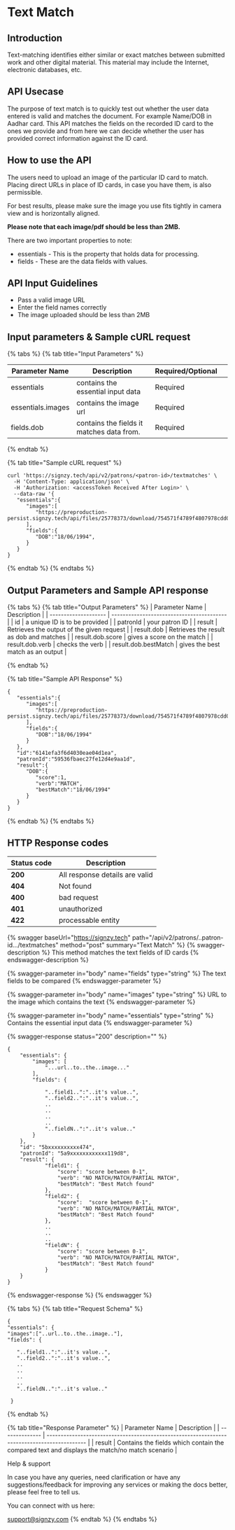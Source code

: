 # Text Match

## Introduction

Text-matching identifies either similar or exact matches between submitted work and other digital material. This material may include the Internet, electronic databases, etc.

## API Usecase

The purpose of text match is to quickly test out whether the user data entered is valid and matches the document. For example Name/DOB in Aadhar card. This API matches the fields on the recorded ID card to the ones we provide and from here we can decide whether the user has provided correct information against the ID card.

How to use the API
------------------

The users need to upload an image of the particular ID card to match. Placing direct URLs in place of ID cards, in case you have them, is also permissible.

For best results, please make sure the image you use fits tightly in camera view and is horizontally aligned.&#x20;

**Please note that each image/pdf should be less than 2MB.**

There are two important properties to note:

* essentials - This is the property that holds data for processing.
* fields - These are the data fields with values. &#x20;

## API Input Guidelines

* Pass a valid image URL
* Enter the field names correctly
* The image uploaded should be less than 2MB&#x20;

## Input parameters & Sample cURL request

{% tabs %}
{% tab title="Input Parameters" %}


| Parameter Name    | Description                               | Required/Optional |   |
| ----------------- | ----------------------------------------- | ----------------- | - |
| essentials        | contains the essential input data         | Required          |   |
| essentials.images | contains the image url                    | Required          |   |
| fields.dob        | contains the fields it matches data from. | Required          |   |
{% endtab %}

{% tab title="Sample cURL request" %}
```
curl 'https://signzy.tech/api/v2/patrons/<patron-id>/textmatches' \
  -H 'Content-Type: application/json' \
  -H 'Authorization: <accessToken Received After Login>' \
  --data-raw '{
   "essentials":{
      "images":[
         "https://preproduction-persist.signzy.tech/api/files/25778373/download/754571f4789f4807978cdd0de8d3edc8f7dd9903a7c74cbfaed87ef4a407cfcb.jpeg"
      ],
      "fields":{
         "DOB":"18/06/1994",
      }
   }
}
```


{% endtab %}
{% endtabs %}

## Output Parameters and Sample API response

{% tabs %}
{% tab title="Output Parameters" %}
| Parameter Name       | Description                               |
| -------------------- | ----------------------------------------- |
| id                   | a unique ID is to be provided             |
| patronId             | your patron ID                            |
| result               | Retrieves the output of the given request |
| result.dob           | Retrieves the result as dob and matches   |
| result.dob.score     | gives a score on the match                |
| result.dob.verb      | checks the verb                           |
| result.dob.bestMatch | gives the best match as an output         |


{% endtab %}

{% tab title="Sample API Response" %}
```
{
   "essentials":{
      "images":[
         "https://preproduction-persist.signzy.tech/api/files/25778373/download/754571f4789f4807978cdd0de8d3edc8f7dd9903a7c74cbfaed87ef4a407cfcb.jpeg"
      ],
      "fields":{
         "DOB":"18/06/1994"
      }
   },
   "id":"6141efa3f6d4030eae04d1ea",
   "patronId":"59536fbaec27fe12d4e9aa1d",
   "result":{
      "DOB":{
         "score":1,
         "verb":"MATCH",
         "bestMatch":"18/06/1994"
      }
   }
}
```
{% endtab %}
{% endtabs %}

## HTTP Response codes&#x20;

| Status code | Description                     |
| ----------- | ------------------------------- |
| **200**     | All response details are valid  |
| **404**     | Not found                       |
| **400**     | bad request                     |
| **401**     | unauthorized                    |
| **422**     | processable entity              |



{% swagger baseUrl="https://signzy.tech" path="/api/v2/patrons/..patron-id.../textmatches" method="post" summary="Text Match" %}
{% swagger-description %}
This method matches the text fields of ID cards
{% endswagger-description %}

{% swagger-parameter in="body" name="fields" type="string" %}
The text fields to be compared
{% endswagger-parameter %}

{% swagger-parameter in="body" name="images" type="string" %}
URL to the image which contains the text
{% endswagger-parameter %}

{% swagger-parameter in="body" name="essentials" type="string" %}
Contains the essential input data
{% endswagger-parameter %}

{% swagger-response status="200" description="" %}
```
{
    "essentials": {
        "images": [
            "...url..to..the..image..."
        ],
        "fields": {

            "..field1..":"..it's value..",
            "..field2..":"..it's value..",
            ..
            ..
            ..
            ..
            "..fieldN..":"..it's value.."
        }
    },
    "id": "5bxxxxxxxxxx474",
    "patronId": "5a9xxxxxxxxxxxx119d8",
    "result": {
            "field1": {
                "score": "score between 0-1",
                "verb": "NO MATCH/MATCH/PARTIAL MATCH",
                "bestMatch": "Best Match found"
            },
            "field2": {
                "score":  "score between 0-1",
                "verb": "NO MATCH/MATCH/PARTIAL MATCH",
                "bestMatch": "Best Match found"
            },
            ..
            ..
            ..
            "fieldN": {
                "score": "score between 0-1",
                "verb": "NO MATCH/MATCH/PARTIAL MATCH",
                "bestMatch": "Best Match found"
            }
    }
}

```
{% endswagger-response %}
{% endswagger %}

{% tabs %}
{% tab title="Request Schema" %}
```
{
"essentials": {
"images":["..url..to..the..image.."],
"fields": {

   "..field1..":"..it's value..",
   "..field2..":"..it's value..",
   ..
   ..
   ..
   ..
   "..fieldN..":"..it's value.."

 }
```
{% endtab %}

{% tab title="Response Parameter" %}
| Parameter Name | Description                                                                                  |
| -------------- | -------------------------------------------------------------------------------------------- |
| result         | Contains the fields which contain the compared text and displays the match/no match scenario |

Help & support

In case you have any queries, need clarification or have any suggestions/feedback for improving any services or making the docs better, please feel free to tell us.

You can connect with us here:

support@signzy.com
{% endtab %}
{% endtabs %}

|   |
| - |

